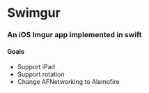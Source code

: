 Swimgur
=======

### An iOS Imgur app implemented in swift

#### Goals
* Support iPad
* Support rotation
* Change AFNetworking to Alamofire
